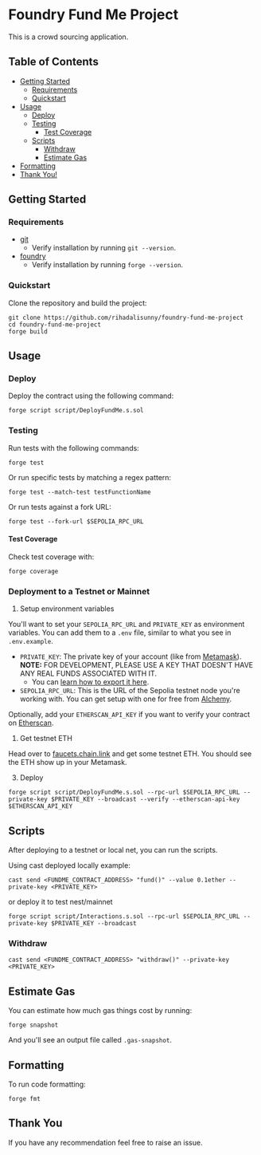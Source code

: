 # Foundry Fund Me Project

This is a crowd sourcing application.

## Table of Contents

- [Getting Started](#getting-started)
  - [Requirements](#requirements)
  - [Quickstart](#quickstart)
- [Usage](#usage)
  - [Deploy](#deploy)
  - [Testing](#testing)
    - [Test Coverage](#test-coverage)
  - [Scripts](#scripts)
    - [Withdraw](#withdraw)
    - [Estimate Gas](#estimate-gas)
- [Formatting](#formatting)
- [Thank You!](#thank-you)

## Getting Started

### Requirements

- [git](https://git-scm.com/book/en/v2/Getting-Started-Installing-Git)
  - Verify installation by running `git --version`.
- [foundry](https://getfoundry.sh/)
  - Verify installation by running `forge --version`.

### Quickstart

Clone the repository and build the project:
```
git clone https://github.com/rihadalisunny/foundry-fund-me-project
cd foundry-fund-me-project
forge build
```

## Usage

### Deploy

Deploy the contract using the following command:

```
forge script script/DeployFundMe.s.sol
```

### Testing

Run tests with the following commands:

```
forge test
```

Or run specific tests by matching a regex pattern:

```
forge test --match-test testFunctionName
```
Or run tests against a fork URL:

```
forge test --fork-url $SEPOLIA_RPC_URL
```

#### Test Coverage

Check test coverage with:

```
forge coverage
```
### Deployment to a Testnet or Mainnet

1. Setup environment variables

You'll want to set your `SEPOLIA_RPC_URL` and `PRIVATE_KEY` as environment variables. You can add them to a `.env` file, similar to what you see in `.env.example`.

- `PRIVATE_KEY`: The private key of your account (like from [Metamask](https://metamask.io/)). **NOTE:** FOR DEVELOPMENT, PLEASE USE A KEY THAT DOESN'T HAVE ANY REAL FUNDS ASSOCIATED WITH IT.
  - You can [learn how to export it here](https://metamask.zendesk.com/hc/en-us/articles/360015289632-How-to-Export-an-Account-Private-Key).
- `SEPOLIA_RPC_URL`: This is the URL of the Sepolia testnet node you're working with. You can get setup with one for free from [Alchemy](https://alchemy.com/?r=e170b3cbc251b580).

Optionally, add your `ETHERSCAN_API_KEY` if you want to verify your contract on [Etherscan](https://etherscan.io/).

1. Get testnet ETH

Head over to [faucets.chain.link](https://faucets.chain.link/) and get some testnet ETH. You should see the ETH show up in your Metamask.

3. Deploy

```
forge script script/DeployFundMe.s.sol --rpc-url $SEPOLIA_RPC_URL --private-key $PRIVATE_KEY --broadcast --verify --etherscan-api-key $ETHERSCAN_API_KEY
```

## Scripts

After deploying to a testnet or local net, you can run the scripts.

Using cast deployed locally example:

```
cast send <FUNDME_CONTRACT_ADDRESS> "fund()" --value 0.1ether --private-key <PRIVATE_KEY>
```

or deploy it to test nest/mainnet

```
forge script script/Interactions.s.sol --rpc-url $SEPOLIA_RPC_URL --private-key $PRIVATE_KEY --broadcast
```

### Withdraw

```
cast send <FUNDME_CONTRACT_ADDRESS> "withdraw()" --private-key <PRIVATE_KEY>
```
## Estimate Gas

You can estimate how much gas things cost by running:

```
forge snapshot
```

And you'll see an output file called `.gas-snapshot`.

## Formatting

To run code formatting:

```
forge fmt
```

## Thank You

If you have any recommendation feel free to raise an issue.
